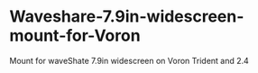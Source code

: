# Waveshare-7.9in-widescreen-mount-for-Voron
Mount for waveShate 7.9in widescreen on Voron Trident and 2.4

